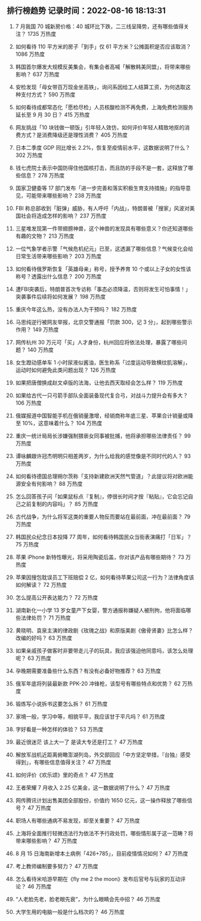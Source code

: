 
## 排行榜趋势 记录时间：2022-08-16 18:13:31
  
  1. 7 月我国 70 城新房价格：40 城环比下跌，二三线呈降势，还有哪些值得关注？ 1735 万热度
    
  2. 如何看待 110 平方米的房子「到手」仅 61 平方米？公摊面积是否应该取消？ 1086 万热度
    
  3. 韩国首尔爆发大规模反美集会，有集会者高喊「解散韩美同盟」，将带来哪些影响？ 637 万热度
    
  4. 安检发现「母女带百万现金坐高铁」，询问系因给工人结算工资，为何选取这种支付方式？ 590 万热度
    
  5. 如何看待成都常态化「愿检尽检」人员核酸检测不再免费，上海免费检测服务延长至 9 月 30 日？ 415 万热度
    
  6. 网友挑战「10 块钱做一顿饭」引年轻人效仿，如何评价年轻人精致地抠的消费方式？是消费降级还是理性消费？ 405 万热度
    
  7. 日本二季度 GDP 同比增长 2.2%，恢复至疫情前水平，这数据说明了什么？ 302 万热度
    
  8. 钱七虎院士表示中国防得住他国核打击，而且防的手段不是一套，这释放了哪些信息？ 278 万热度
    
  9. 国家卫健委等 17 部门发布「进一步完善和落实积极生育支持措施」的指导意见，可能带来哪些影响？ 238 万热度
    
  10. FBI 称总部收到「脏弹」威胁，有人呼吁「内战」，特朗普被「搜家」风波对美国社会将造成怎样的影响？ 237 万热度
    
  11. 三星堆发现第一件带翅膀神兽，这个神兽的发现具有哪些意义？你还知道哪些有趣的文物？ 213 万热度
    
  12. 一位气象学者示警「气候危机纪元」已至，这透漏了哪些信息？气候变化会给日常生活带来哪些影响？ 203 万热度
    
  13. 如何看待俄罗斯恢复「英雄母亲」称号，授予养育 10 个或以上子女的女性该称号？透露出什么信息？ 200 万热度
    
  14. 遭FBI突袭后，特朗普首次专访称「事态必须降温，否则将发生可怕事情！」突袭事件后续将如何发展？ 198 万热度
    
  15. 重庆今年这么热，没有办法人为干预吗？ 182 万热度
    
  16. 马思纯逆行被网友举报，北京交警通报「罚款 300，记 3 分」，起到哪些警示作用？ 149 万热度
    
  17. 网传杭州 30 万元可「买」人才身份，杭州回应将依法处理，暴露了哪些问题？ 140 万热度
    
  18. 女生蹬动感单车 1 小时尿液似酱油，医生称系「过度运动导致横纹肌溶解」，运动时如何避免此类问题出现？ 126 万热度
    
  19. 如果把唐僧换成赵文卓版的法海，让他去西天取经会怎么样？ 119 万热度
    
  20. 如果给古代一只弓箭手部队全面装备现代复合弓，对战斗力提升会有多大？ 106 万热度
    
  21. 俄媒报道中国智能手机在俄销量激增，经销商称年底三星、苹果合计销量或降至 10%，这意味着什么？ 104 万热度
    
  22. 重庆一统计局局长涉嫌强制猥亵女同事被批捕，他将承担哪些法律责任？ 99 万热度
    
  23. 谭咏麟跟许冠杰明明只相差两岁，为什么给我的感觉像是不同时代的人？ 93 万热度
    
  24. 如何看待德国总理朔尔茨称「支持新建欧洲天然气管道」？此提议将对欧洲能源安全有何影响？ 88 万热度
    
  25. 怎么回答孩子问「如果鼠标点『复制』，停很长时间才按『粘贴』，它会忘记自己之前复制的内容吗」？ 85 万热度
    
  26. 古代战争，为什么将军这类的重要人物反而要站在最前面，冲在最前面？ 79 万热度
    
  27. 韩国民众纪念日本投降 77 周年，如何看待韩国民众当街表演痛打「日军」？ 75 万热度
    
  28. 苹果 iPhone 新特性曝光，将采用陶瓷后盖，你对该产品有哪些期待？ 73 万热度
    
  29. 苹果因搜包耽误员工下班赔偿 2 亿，如何看待苹果公司这一行为？法律角度该如何解读？ 72 万热度
    
  30. 怎么提高公开表达能力？ 72 万热度
    
  31. 湖南新化一小学 13 岁女童产下女婴，警方通报称嫌疑人被刑拘，他将面临哪些法律处罚？ 71 万热度
    
  32. 黄晓明、袁泉主演的律政剧《玫瑰之战》和原版美剧《傲骨贤妻》比怎么样？改编的好吗？ 63 万热度
    
  33. 如果亲戚孩子做客时非要带走儿子的玩具，我应该强迫他同意吗，该怎么处理呢？ 63 万热度
    
  34. 孕晚期需要准备些什么东西？有没有必备好物推荐？ 63 万热度
    
  35. 俄军年底将列装最新款 PPK-20 冲锋枪，该型号有哪些特点和优势？ 62 万热度
    
  36. 锻炼写小说拆书这要怎么拆？ 61 万热度
    
  37. 家境一般，学习中等，相貌平平，我应该甘于平凡吗？ 61 万热度
    
  38. 字好看是一种怎样的体验？ 53 万热度
    
  39. 最近很迷茫 该上大一了 是读大专还是打工？ 47 万热度
    
  40. 解放军战机近距离俯瞰澎湖列岛，外交部回应「中方坚定举措，『台独』感受得到」，有哪些信息值得关注？ 47 万热度
    
  41. 如何评价《欢乐颂》里的奇点？ 47 万热度
    
  42. 王者荣耀 7 月收入 2.25 亿美金，这一数据说明了什么？ 47 万热度
    
  43. 网传腾讯计划出售美团全部股份，价值约 1650 亿元，这一操作释放了哪些信号？ 47 万热度
    
  44. 职场人有哪些通病不易发现，却至关重要？ 47 万热度
    
  45. 上海将全面推行轻微违法行为依法不予行政处罚，哪些情形属于这一范畴？将带来哪些影响？ 47 万热度
    
  46. 8 月 15 日海南新增本土病例「426+785」，目前疫情情况如何？ 47 万热度
    
  47. 考上教师编制要多努力？ 47 万热度
    
  48. 怎么看待米哈游早期在《fly me 2 the moon》发布后官号与玩家的互动评论？ 46 万热度
    
  49. “人老脸先老，脸老眼先衰”，为什么眼睛会先中招？ 46 万热度
    
  50. 大学生用的电脑一般是什么档次的？ 46 万热度
    